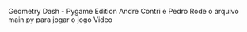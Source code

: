 Geometry Dash - Pygame Edition
Andre Contri e Pedro
Rode o arquivo main.py para jogar o jogo 
Video
